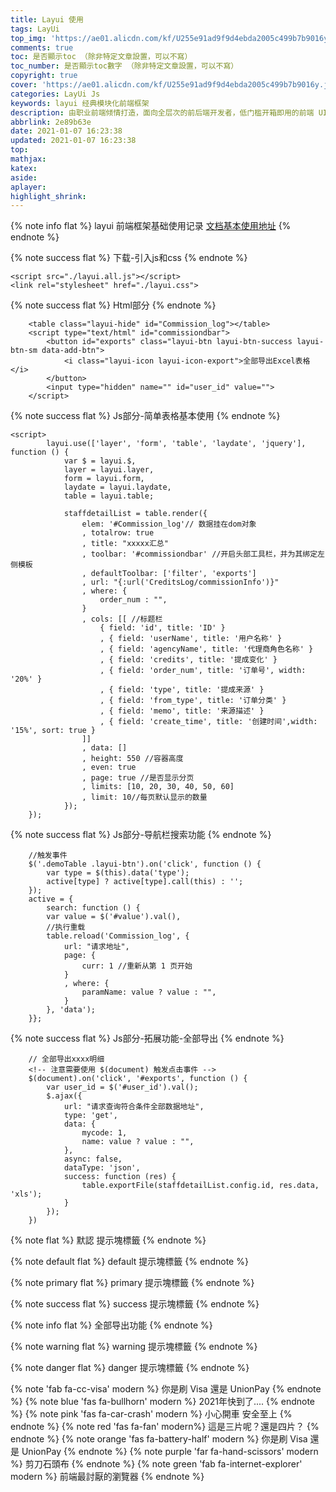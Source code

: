 ```yaml
---
title: Layui 使用
tags: LayUi
top_img: 'https://ae01.alicdn.com/kf/U255e91ad9f9d4ebda2005c499b7b9016y.jpg'
comments: true
toc: 是否顯示toc （除非特定文章設置，可以不寫）
toc_number: 是否顯示toc數字 （除非特定文章設置，可以不寫）
copyright: true
cover: 'https://ae01.alicdn.com/kf/U255e91ad9f9d4ebda2005c499b7b9016y.jpg'
categories: LayUi Js
keywords: layui 经典模块化前端框架
description: 由职业前端倾情打造，面向全层次的前后端开发者，低门槛开箱即用的前端 UI 解决方案
abbrlink: 2e89b63e
date: 2021-01-07 16:23:38
updated: 2021-01-07 16:23:38
top:
mathjax:
katex:
aside:
aplayer:
highlight_shrink:
---
```


{% note info flat %}
layui 前端框架基础使用记录
[文档基本使用地址](https://www.layui.com/doc/modules/table.html)
{% endnote %}

{% note success  flat %}
下载-引入js和css
{% endnote %}

```
<script src="./layui.all.js"></script>
<link rel="stylesheet" href="./layui.css">
```
{% note success flat %}
Html部分
{% endnote %}

```
    <table class="layui-hide" id="Commission_log"></table>
    <script type="text/html" id="commissiondbar">
        <button id="exports" class="layui-btn layui-btn-success layui-btn-sm data-add-btn">
            <i class="layui-icon layui-icon-export">全部导出Excel表格</i>
        </button>
        <input type="hidden" name="" id="user_id" value="">
    </script>
```

{% note success flat %}
Js部分-简单表格基本使用
{% endnote %}

```
<script>
        layui.use(['layer', 'form', 'table', 'laydate', 'jquery'], function () {
            var $ = layui.$,
            layer = layui.layer,
            form = layui.form,
            laydate = layui.laydate,
            table = layui.table;

            staffdetailList = table.render({
                elem: '#Commission_log'// 数据挂在dom对象
                , totalrow: true
                , title: "xxxxx汇总"
                , toolbar: '#commissiondbar' //开启头部工具栏，并为其绑定左侧模板
                , defaultToolbar: ['filter', 'exports']
                , url: "{:url('CreditsLog/commissionInfo')}"
                , where: {
                    order_num : "",
                }
                , cols: [[ //标题栏
                    { field: 'id', title: 'ID' }
                    , { field: 'userName', title: '用户名称' }
                    , { field: 'agencyName', title: '代理商角色名称' }
                    , { field: 'credits', title: '提成变化' }
                    , { field: 'order_num', title: '订单号', width: '20%' }
                    , { field: 'type', title: '提成来源' }
                    , { field: 'from_type', title: '订单分类' }
                    , { field: 'memo', title: '来源描述' }
                    , { field: 'create_time', title: '创建时间',width: '15%', sort: true }
                ]]
                , data: []
                , height: 550 //容器高度
                , even: true
                , page: true //是否显示分页
                , limits: [10, 20, 30, 40, 50, 60]
                , limit: 10//每页默认显示的数量
            });
    });
```

{% note success flat %}
Js部分-导航栏搜索功能
{% endnote %}

```
    //触发事件
    $('.demoTable .layui-btn').on('click', function () {
        var type = $(this).data('type');
        active[type] ? active[type].call(this) : '';
    });
    active = {
        search: function () {
        var value = $('#value').val(),
        //执行重载
        table.reload('Commission_log', {
            url: "请求地址",
            page: {
                curr: 1 //重新从第 1 页开始
            }
            , where: {
                paramName: value ? value : "",
            }
        }, 'data');
    }};
```
{% note success flat %}
Js部分-拓展功能-全部导出
{% endnote %}

```
    // 全部导出xxxx明细
    <!-- 注意需要使用 $(document) 触发点击事件 -->
    $(document).on('click', '#exports', function () {
        var user_id = $('#user_id').val();
        $.ajax({
            url: "请求查询符合条件全部数据地址",
            type: 'get',
            data: {
                mycode: 1,
                name: value ? value : "",
            },
            async: false,
            dataType: 'json',
            success: function (res) {
                table.exportFile(staffdetailList.config.id, res.data, 'xls');
            }
        });
    })
```
{% note flat %}
默認 提示塊標籤
{% endnote %}

{% note default flat %}
default 提示塊標籤
{% endnote %}

{% note primary flat %}
primary 提示塊標籤
{% endnote %}

{% note success flat %}
success 提示塊標籤
{% endnote %}

{% note info flat %}
全部导出功能
{% endnote %}

{% note warning flat %}
warning 提示塊標籤
{% endnote %}

{% note danger flat %}
danger 提示塊標籤
{% endnote %}


{% note 'fab fa-cc-visa' modern %}
你是刷 Visa 還是 UnionPay
{% endnote %}
{% note blue 'fas fa-bullhorn' modern %}
2021年快到了....
{% endnote %}
{% note pink 'fas fa-car-crash' modern %}
小心開車 安全至上
{% endnote %}
{% note red 'fas fa-fan' modern%}
這是三片呢？還是四片？
{% endnote %}
{% note orange 'fas fa-battery-half' modern %}
你是刷 Visa 還是 UnionPay
{% endnote %}
{% note purple 'far fa-hand-scissors' modern %}
剪刀石頭布
{% endnote %}
{% note green 'fab fa-internet-explorer' modern %}
前端最討厭的瀏覽器
{% endnote %}

